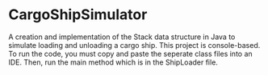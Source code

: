 # CargoShipSimulator
A creation and implementation of the Stack data structure in Java to simulate loading and unloading a cargo ship.
This project is console-based. To run the code, you must copy and paste the seperate class files into an IDE. Then, run the main method which is in the ShipLoader file.
